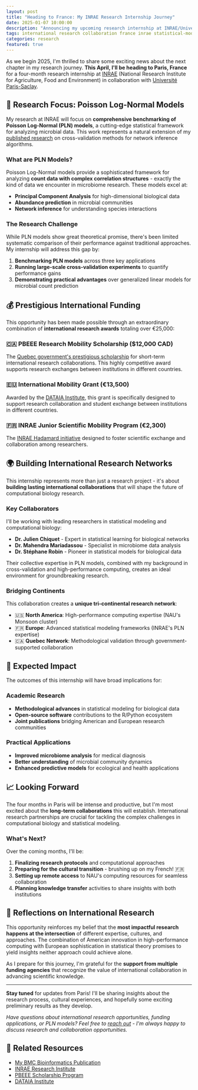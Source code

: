 ```yaml
---
layout: post
title: "Heading to France: My INRAE Research Internship Journey"
date: 2025-01-07 10:00:00
description: "Announcing my upcoming research internship at INRAE/Université Paris-Saclay, funded by prestigious international awards totaling over €25,000."
tags: international research collaboration france inrae statistical-modeling
categories: research
featured: true
---
```


As we begin 2025, I'm thrilled to share some exciting news about the next chapter in my research journey. **This April, I'll be heading to Paris, France** for a four-month research internship at [INRAE](https://www.inrae.fr/) (National Research Institute for Agriculture, Food and Environment) in collaboration with [Université Paris-Saclay](https://www.universite-paris-saclay.fr/).

## 🎯 Research Focus: Poisson Log-Normal Models

My research at INRAE will focus on **comprehensive benchmarking of Poisson Log-Normal (PLN) models**, a cutting-edge statistical framework for analyzing microbial data. This work represents a natural extension of my [published research](https://bmcbioinformatics.biomedcentral.com/articles/10.1186/s12859-025-06083-7) on cross-validation methods for network inference algorithms.

### What are PLN Models?

Poisson Log-Normal models provide a sophisticated framework for analyzing **count data with complex correlation structures** - exactly the kind of data we encounter in microbiome research. These models excel at:

- **Principal Component Analysis** for high-dimensional biological data
- **Abundance prediction** in microbial communities  
- **Network inference** for understanding species interactions

### The Research Challenge

While PLN models show great theoretical promise, there's been limited systematic comparison of their performance against traditional approaches. My internship will address this gap by:

1. **Benchmarking PLN models** across three key applications
2. **Running large-scale cross-validation experiments** to quantify performance gains
3. **Demonstrating practical advantages** over generalized linear models for microbial count prediction

## 💰 Prestigious International Funding

This opportunity has been made possible through an extraordinary combination of **international research awards** totaling over €25,000:

### 🇨🇦 PBEEE Research Mobility Scholarship ($12,000 CAD)
The [Quebec government's prestigious scholarship](https://frq.gouv.qc.ca/en/program/pbeee-international-internships-program/) for short-term international research collaborations. This highly competitive award supports research exchanges between institutions in different countries.

### 🇪🇺 International Mobility Grant (€13,500)  
Awarded by the [DATAIA Institute](https://dataia.eu/), this grant is specifically designed to support research collaboration and student exchange between institutions in different countries.

### 🇫🇷 INRAE Junior Scientific Mobility Program (€2,300)
The [INRAE Hadamard initiative](https://www.inrae.fr/) designed to foster scientific exchange and collaboration among researchers.

## 🌍 Building International Research Networks

This internship represents more than just a research project - it's about **building lasting international collaborations** that will shape the future of computational biology research. 

### Key Collaborators

I'll be working with leading researchers in statistical modeling and computational biology:

- **Dr. Julien Chiquet** - Expert in statistical learning for biological networks
- **Dr. Mahendra Mariadassou** - Specialist in microbiome data analysis  
- **Dr. Stéphane Robin** - Pioneer in statistical models for biological data

Their collective expertise in PLN models, combined with my background in cross-validation and high-performance computing, creates an ideal environment for groundbreaking research.

### Bridging Continents

This collaboration creates a **unique tri-continental research network**:

- 🇺🇸 **North America**: High-performance computing expertise (NAU's Monsoon cluster)
- 🇫🇷 **Europe**: Advanced statistical modeling frameworks (INRAE's PLN expertise)  
- 🇨🇦 **Quebec Network**: Methodological validation through government-supported collaboration

## 🔬 Expected Impact

The outcomes of this internship will have broad implications for:

### Academic Research
- **Methodological advances** in statistical modeling for biological data
- **Open-source software** contributions to the R/Python ecosystem
- **Joint publications** bridging American and European research communities

### Practical Applications  
- **Improved microbiome analysis** for medical diagnosis
- **Better understanding** of microbial community dynamics
- **Enhanced predictive models** for ecological and health applications

## 📈 Looking Forward

The four months in Paris will be intense and productive, but I'm most excited about the **long-term collaborations** this will establish. International research partnerships are crucial for tackling the complex challenges in computational biology and statistical modeling.

### What's Next?

Over the coming months, I'll be:

1. **Finalizing research protocols** and computational approaches
2. **Preparing for the cultural transition** - brushing up on my French! 🇫🇷
3. **Setting up remote access** to NAU's computing resources for seamless collaboration
4. **Planning knowledge transfer** activities to share insights with both institutions

## 💭 Reflections on International Research

This opportunity reinforces my belief that the **most impactful research happens at the intersection** of different expertise, cultures, and approaches. The combination of American innovation in high-performance computing with European sophistication in statistical theory promises to yield insights neither approach could achieve alone.

As I prepare for this journey, I'm grateful for the **support from multiple funding agencies** that recognize the value of international collaboration in advancing scientific knowledge.

---

**Stay tuned** for updates from Paris! I'll be sharing insights about the research process, cultural experiences, and hopefully some exciting preliminary results as they develop.

*Have questions about international research opportunities, funding applications, or PLN models? Feel free to [reach out](mailto:da2343@nau.edu) - I'm always happy to discuss research and collaboration opportunities.*

## 🔗 Related Resources

- [My BMC Bioinformatics Publication](https://bmcbioinformatics.biomedcentral.com/articles/10.1186/s12859-025-06083-7)
- [INRAE Research Institute](https://www.inrae.fr/)
- [PBEEE Scholarship Program](https://frq.gouv.qc.ca/en/program/pbeee-international-internships-program/)
- [DATAIA Institute](https://dataia.eu/)
